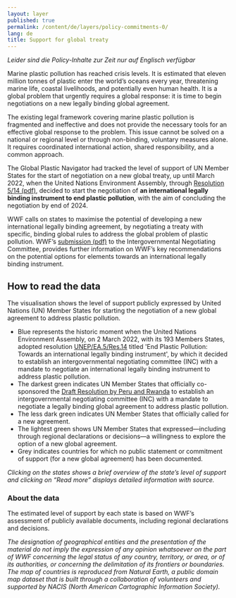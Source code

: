 ```yaml
---
layout: layer
published: true
permalink: /content/de/layers/policy-commitments-0/
lang: de
title: Support for global treaty
---
```


_Leider sind die Policy-Inhalte zur Zeit nur auf Englisch verfügbar_

Marine plastic pollution has reached crisis levels. It is estimated that eleven million tonnes of plastic enter the world’s oceans every year, threatening marine life, coastal livelihoods, and potentially even human health. It is a global problem that urgently requires a global response: it is time to begin negotiations on a new legally binding global agreement.

The existing legal framework covering marine plastic pollution is fragmented and ineffective and does not provide the necessary tools for an effective global response to the problem. This issue cannot be solved on a national or regional level or through non-binding, voluntary measures alone. It requires coordinated international action, shared responsibility, and a common approach.

The Global Plastic Navigator had tracked the level of support of UN Member States for the start of negotiation on a new global treaty, up until March 2022, when the United Nations Environment Assembly, through [Resolution 5/14 (pdf)](https://wedocs.unep.org/bitstream/handle/20.500.11822/39812/OEWG_PP_1_INF_1_UNEA%20resolution.pdf), decided to start the negotiation of **an international legally binding instrument to end plastic pollution**, with the aim of concluding the negotiation by end of 2024.

WWF calls on states to maximise the potential of developing a new international legally binding agreement, by negotiating a treaty with specific, binding global rules to address the global problem of plastic pollution. WWF’s [submission (pdf)]( https://apps1.unep.org/resolutions/uploads/230106_wwfs_submission_on_potential_options_for_elements_towards_an_international_legally_binding_instrument_0.pdf) to the Intergovernmental Negotiating Committee, provides further information on WWF’s key recommendations on the potential options for elements towards an international legally binding instrument.

## How to read the data

The visualisation shows the level of support publicly expressed by United Nations (UN) Member States for starting the negotiation of a new global agreement to address plastic pollution.

* Blue represents the historic moment when the United Nations Environment Assembly, on 2 March 2022, with its 193 Members States, adopted resolution [UNEP/EA.5/Res.14](https://wedocs.unep.org/bitstream/handle/20.500.11822/39640/K2200733%20-%20UNEP-EA-5-RES-14%20-%20ADVANCE.pdf?sequence=1&isAllowed=y) titled 'End Plastic Pollution: Towards an international legally binding instrument', by which it decided to establish an intergovernmental negotiating committee (INC) with a mandate to negotiate an international legally binding instrument to address plastic pollution.
* The darkest green indicates UN Member States that officially co-sponsored the [Draft Resolution by Peru and Rwanda](https://wedocs.unep.org/bitstream/handle/20.500.11822/37395/UNEA5.2%20Global_Agreement_Explanatory%20note%20and%20Resolution%2027%20October.pdf?sequence=1&isAllowed=y) to establish an intergovernmental negotiating committee (INC) with a mandate to negotiate a legally binding global agreement to address plastic pollution.
* The less dark green indicates UN Member States that officially called for a new agreement.
* The lightest green shows UN Member States that expressed—including through regional declarations or decisions—a willingness to explore the option of a new global agreement.
* Grey indicates countries for which no public statement or commitment of support (for a new global agreement) has been documented.

_Clicking on the states shows a brief overview of the state’s level of support and clicking on “Read more” displays detailed information with source._

### About the data

The estimated level of support by each state is based on WWF’s assessment of publicly available documents, including regional declarations and decisions.

_The designation of geographical entities and the presentation of the material do not imply the expression of any opinion whatsoever on the part of WWF concerning the legal status of any country, territory, or area, or of its authorities, or concerning the delimitation of its frontiers or boundaries. The map of countries is reproduced from Natural Earth, a public domain map dataset that is built through a collaboration of volunteers and supported by NACIS (North American Cartographic Information Society)._
